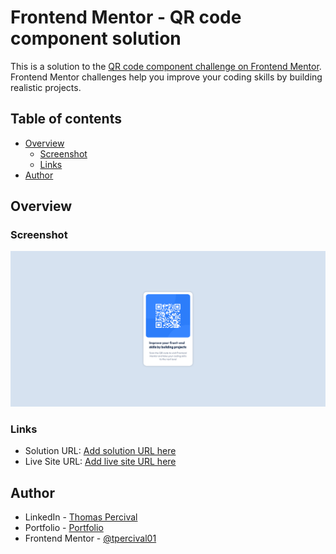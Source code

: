 # Frontend Mentor - QR code component solution

This is a solution to the [QR code component challenge on Frontend Mentor](https://www.frontendmentor.io/challenges/qr-code-component-iux_sIO_H). Frontend Mentor challenges help you improve your coding skills by building realistic projects. 

## Table of contents

- [Overview](#overview)
  - [Screenshot](#screenshot)
  - [Links](#links)
- [Author](#author)

## Overview

### Screenshot

![Desktop screenshot](./screenshot.png)

### Links

- Solution URL: [Add solution URL here](https://www.frontendmentor.io/challenges/qr-code-component-iux_sIO_H/hub)
- Live Site URL: [Add live site URL here](https://tpercival01.github.io/QR-code-component/)

## Author

- LinkedIn - [Thomas Percival](https://www.linkedin.com/in/thomaspercival)
- Portfolio - [Portfolio](https://tpercival01.github.io/FS-Portfolio)
- Frontend Mentor - [@tpercival01](https://www.frontendmentor.io/profile/tpercival01)
